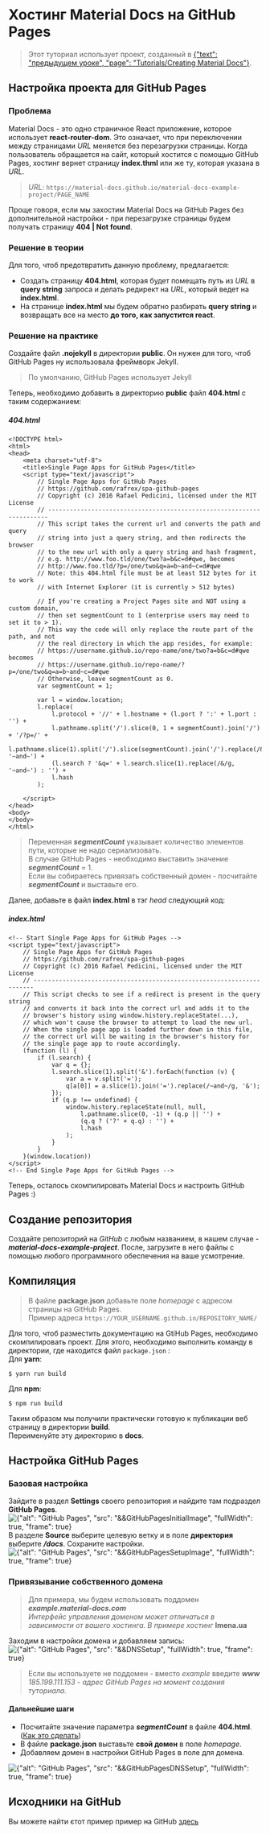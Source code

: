 # Хостинг Material Docs на GitHub Pages
> Этот туториал использует проект, созданный в [{"text": "предыдущем уроке", "page": "Tutorials/Creating Material Docs"}]().
## Настройка проекта для GitHub Pages
### Проблема
Material Docs - это одно страничное React приложение, которое использует __react-router-dom__. Это означает, что
при переключении между страницами _URL_ меняется без перезагрузки страницы. Когда пользователь обращается на сайт, который 
хостится с помощью GitHub Pages, хостинг вернет страницу __index.thml__ или же ту, которая указана в _URL_. 
> _URL_: ```https://material-docs.github.io/material-docs-example-project/PAGE_NAME```

Проще говоря, если мы захостим Material Docs на GitHub Pages без дополнительной настройки - при перезагрузке страницы 
будем получать страницу __404 | Not found__.
### Решение в теории
Для того, чтоб предотвратить данную проблему, предлагается: 
* Создать страницу __404.html__, которая будет помещать путь из _URL_ в __query string__ запроса и делать редирект на 
_URL_, который ведет на __index.html__. 
* На странице __index.html__ мы будем обратно разбирать __query string__ и возвращать все на место __до того, как запустится react__.

### Решение на практике
Создайте файл __.nojekyll__ в директории __public__. Он нужен для того, чтоб GitHub Pages ну использовала фреймворк Jekyll.
> По умолчанию, GitHub Pages использует Jekyll

Теперь, необходимо добавить в директорию __public__ файл __404.html__ с таким содержанием:
##### 404.html
```{"type": "code", "themeLight": "darcula"}
<!DOCTYPE html>
<html>
<head>
    <meta charset="utf-8">
    <title>Single Page Apps for GitHub Pages</title>
    <script type="text/javascript">
        // Single Page Apps for GitHub Pages
        // https://github.com/rafrex/spa-github-pages
        // Copyright (c) 2016 Rafael Pedicini, licensed under the MIT License
        // ----------------------------------------------------------------------
        // This script takes the current url and converts the path and query
        // string into just a query string, and then redirects the browser
        // to the new url with only a query string and hash fragment,
        // e.g. http://www.foo.tld/one/two?a=b&c=d#qwe, becomes
        // http://www.foo.tld/?p=/one/two&q=a=b~and~c=d#qwe
        // Note: this 404.html file must be at least 512 bytes for it to work
        // with Internet Explorer (it is currently > 512 bytes)

        // If you're creating a Project Pages site and NOT using a custom domain,
        // then set segmentCount to 1 (enterprise users may need to set it to > 1).
        // This way the code will only replace the route part of the path, and not
        // the real directory in which the app resides, for example:
        // https://username.github.io/repo-name/one/two?a=b&c=d#qwe becomes
        // https://username.github.io/repo-name/?p=/one/two&q=a=b~and~c=d#qwe
        // Otherwise, leave segmentCount as 0.
        var segmentCount = 1;

        var l = window.location;
        l.replace(
            l.protocol + '//' + l.hostname + (l.port ? ':' + l.port : '') +
            l.pathname.split('/').slice(0, 1 + segmentCount).join('/') + '/?p=/' +
            l.pathname.slice(1).split('/').slice(segmentCount).join('/').replace(/&/g, '~and~') +
            (l.search ? '&q=' + l.search.slice(1).replace(/&/g, '~and~') : '') +
            l.hash
        );

    </script>
</head>
<body>
</body>
</html>
``` 
> Переменная ___segmentCount___ указывает количество элементов пути, которые не надо сериализовать.  
> В случае GitHub Pages - необходимо выставить значение ___segmentCount___ = 1.  
> Если вы собираетесь привязать собственный домен - посчитайте ___segmentCount___ и выставьте его.

Далее, добавьте в файл __index.html__ в тэг _head_ следующий код:
##### index.html
```{"type": "code", "themeLight": "darcula"}
<!-- Start Single Page Apps for GitHub Pages -->
<script type="text/javascript">
    // Single Page Apps for GitHub Pages
    // https://github.com/rafrex/spa-github-pages
    // Copyright (c) 2016 Rafael Pedicini, licensed under the MIT License
    // ----------------------------------------------------------------------
    // This script checks to see if a redirect is present in the query string
    // and converts it back into the correct url and adds it to the
    // browser's history using window.history.replaceState(...),
    // which won't cause the browser to attempt to load the new url.
    // When the single page app is loaded further down in this file,
    // the correct url will be waiting in the browser's history for
    // the single page app to route accordingly.
    (function (l) {
        if (l.search) {
            var q = {};
            l.search.slice(1).split('&').forEach(function (v) {
                var a = v.split('=');
                q[a[0]] = a.slice(1).join('=').replace(/~and~/g, '&');
            });
            if (q.p !== undefined) {
                window.history.replaceState(null, null,
                    l.pathname.slice(0, -1) + (q.p || '') +
                    (q.q ? ('?' + q.q) : '') +
                    l.hash
                );
            }
        }
    }(window.location))
</script>
<!-- End Single Page Apps for GitHub Pages -->
```
Теперь, осталось скомпилировать Material Docs и настроить GitHub Pages :)
## Создание репозитория
Создайте репозиторий на _GitHub_ с любым названием, в нашем случае - ___material-docs-example-project___. После, 
загрузите в него файлы с помощью любого программного обеспечения на ваше усмотрение.
## Компиляция
> В файле __package.json__ добавьте поле _homepage_ с адресом страницы на GitHub Pages.  
> Пример адреса ```https://YOUR_USERNAME.github.io/REPOSITORY_NAME/```

Для того, чтоб разместить документацию на GtiHub Pages, необходимо скомпилировать проект. Для этого, необходимо выполнить
команду в директории, где находится файл ```package.json``` :  
Для __yarn__: 
```{"type": "code", "themeLight": "darcula"}
$ yarn run build
```
Для __npm__: 
```{"type": "code", "themeLight": "darcula"}
$ npm run build
```
Таким образом мы получили практически готовую к публикации веб страницу в директории __build__.  
Переименуйте эту директорию в __docs__.
## Настройка GitHub Pages
### Базовая настройка
Зайдите в раздел __Settings__ своего репозитория и найдите там подраздел __GitHub Pages__.
![{"alt": "GitHub Pages", "src": "&&GitHubPagesInitialImage", "fullWidth": true, "frame": true}]()
В разделе __Source__ выберите целевую ветку и в поле __директория__ выберите ___/docs___. Сохраните настройки.
![{"alt": "GitHub Pages", "src": "&&GitHubPagesSetupImage", "fullWidth": true, "frame": true}]()
### Привязывание собственного домена
> Для примера, мы будем использовать поддомен ___example.material-docs.com___  
> _Интерфейс управления доменом может отличаться в зависимости от вашего хостинга. В примере хостинг_ __Imena.ua__

Заходим в настройки домена и добавляем запись:
![{"alt": "GitHub Pages", "src": "&&DNSSetup", "fullWidth": true, "frame": true}]()
> Если вы используете не поддомен - вместо _example_ введите ___www___  
> _185.199.111.153 - адрес GitHub Pages на момент создания туториала._
#### Дальнейшие шаги
* Посчитайте значение параметра ___segmentCount___ в файле __404.html__. ([Как это сделать](#решение-на-практике)) 
* В файле __package.json__ выставьте __свой домен__ в поле _homepage_.
* Добавляем домен в настройки GitHub Pages в поле для домена.

![{"alt": "GitHub Pages", "src": "&&GitHubPagesDNSSetup", "fullWidth": true, "frame": true}]()
## Исходники на GitHub
Вы можете найти єтот пример пример на GitHub [здесь](https://github.com/material-docs/material-docs-example-project/tree/hosting-on-gh-pages)